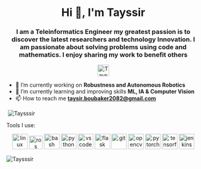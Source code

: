 <!--
**Taysssir/Taysssir** is a ✨ _special_ ✨ repository because its `README.md` (this file) appears on your GitHub profile.-->

<h1 align="center">Hi 👋, I'm Tayssir </h1>
<h3 align="center"> I am a Teleinformatics Engineer my greatest passion is to discover the latest researchers and technology Innovation. I am passionate about solving problems using code and mathematics. I enjoy sharing my work to benefit others</h3>

<p align="center">
<a href="https://www.linkedin.com/in/tayssir-boubaker-b5aa63a9/" target="blank"><img align="center" src="https://cdn.jsdelivr.net/npm/simple-icons@3.0.1/icons/linkedin.svg" alt="Taysssir" height="30" width="30" /></a>
</p>

- 🔭 I’m currently working on **Robustness and Autonomous Robotics**
- 🌱 I’m currently learning and improving skills **ML, IA & Computer Vision**
- 📫 How to reach me **taysir.boubaker2082@gmail.com**



<p>&nbsp;<img align="center" src="https://github-readme-stats.vercel.app/api?username=Taysssir&show_icons=true" alt="Taysssir" /></p>


Tools I use:

  <p align="center">
    <img src="https://www.vectorlogo.zone/logos/linux/linux-ar21.svg" alt="linux" height="40"/>
    <img src="https://upload.wikimedia.org/wikipedia/commons/b/bb/Ros_logo.svg" alt="ros" height="35"/>
    <img src="https://www.vectorlogo.zone/logos/gnu_bash/gnu_bash-official.svg" alt="bash" height="40"/>
    <img src="https://www.vectorlogo.zone/logos/python/python-official.svg" alt="python" height="40"/> 
    <img src="https://www.vectorlogo.zone/logos/visualstudio_code/visualstudio_code-ar21.svg" alt="vscode" height="40"/> 
    <img src="https://www.vectorlogo.zone/logos/pocoo_flask/pocoo_flask-ar21.svg" alt="flask" height="40"/>  
    <img src="https://www.vectorlogo.zone/logos/git-scm/git-scm-icon.svg" alt="git" height="40"/> 
    <img src="https://www.vectorlogo.zone/logos/opencv/opencv-ar21.svg" alt="opencv" height="40"/> 
    <img src="https://www.vectorlogo.zone/logos/pytorch/pytorch-icon.svg" alt="pytorch" height="40"/> 
    <img src="https://www.vectorlogo.zone/logos/tensorflow/tensorflow-ar21.svg" alt="tensorflow" height="40"/>  
    <img src="https://www.vectorlogo.zone/logos/jenkins/jenkins-official.svg" alt="jenkins" height="40"/>  
  
    
  </p>

  <p>
  <img align="center" src="https://github-readme-stats.vercel.app/api/top-langs/?username=Taysssir&layout=compact&hide=html" alt="Taysssir" />
</p>


